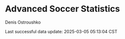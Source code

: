 # Advanced Soccer Statistics
Denis Ostroushko

<!-- gfm -->

Last successful data update: 2025-03-05 05:13:04 CST
